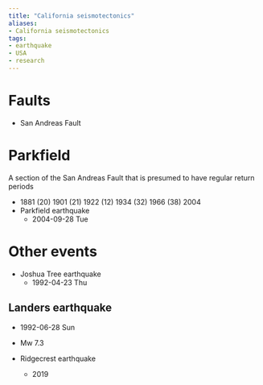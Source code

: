 ```yaml
---
title: "California seismotectonics"
aliases:
- California seismotectonics
tags:
- earthquake
- USA
- research
---
```


# Faults
- San Andreas Fault


# Parkfield
A section of the San Andreas Fault that is presumed to have regular return periods
- 1881 (20) 1901 (21) 1922 (12) 1934 (32) 1966 (38) 2004
- Parkfield earthquake
    - 2004-09-28 Tue

# Other events
- Joshua Tree earthquake
    - 1992-04-23 Thu

## Landers earthquake
- 1992-06-28 Sun
- Mw 7.3

- Ridgecrest earthquake
    - 2019